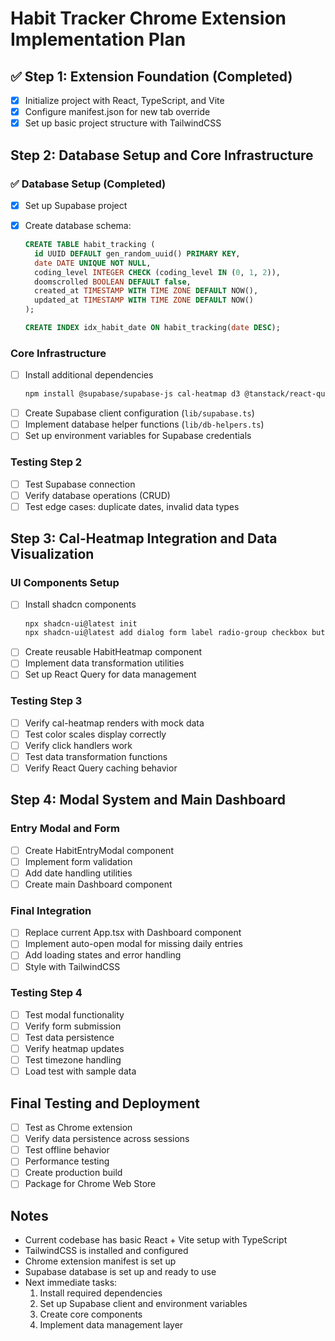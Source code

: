 # Habit Tracker Chrome Extension Implementation Plan

## ✅ Step 1: Extension Foundation (Completed)

-   [x] Initialize project with React, TypeScript, and Vite
-   [x] Configure manifest.json for new tab override
-   [x] Set up basic project structure with TailwindCSS

## Step 2: Database Setup and Core Infrastructure

### ✅ Database Setup (Completed)

-   [x] Set up Supabase project
-   [x] Create database schema:

    ```sql
    CREATE TABLE habit_tracking (
      id UUID DEFAULT gen_random_uuid() PRIMARY KEY,
      date DATE UNIQUE NOT NULL,
      coding_level INTEGER CHECK (coding_level IN (0, 1, 2)),
      doomscrolled BOOLEAN DEFAULT false,
      created_at TIMESTAMP WITH TIME ZONE DEFAULT NOW(),
      updated_at TIMESTAMP WITH TIME ZONE DEFAULT NOW()
    );

    CREATE INDEX idx_habit_date ON habit_tracking(date DESC);
    ```

### Core Infrastructure

-   [ ] Install additional dependencies
    ```bash
    npm install @supabase/supabase-js cal-heatmap d3 @tanstack/react-query date-fns
    ```
-   [ ] Create Supabase client configuration (`lib/supabase.ts`)
-   [ ] Implement database helper functions (`lib/db-helpers.ts`)
-   [ ] Set up environment variables for Supabase credentials

### Testing Step 2

-   [ ] Test Supabase connection
-   [ ] Verify database operations (CRUD)
-   [ ] Test edge cases: duplicate dates, invalid data types

## Step 3: Cal-Heatmap Integration and Data Visualization

### UI Components Setup

-   [ ] Install shadcn components
    ```bash
    npx shadcn-ui@latest init
    npx shadcn-ui@latest add dialog form label radio-group checkbox button
    ```
-   [ ] Create reusable HabitHeatmap component
-   [ ] Implement data transformation utilities
-   [ ] Set up React Query for data management

### Testing Step 3

-   [ ] Verify cal-heatmap renders with mock data
-   [ ] Test color scales display correctly
-   [ ] Verify click handlers work
-   [ ] Test data transformation functions
-   [ ] Verify React Query caching behavior

## Step 4: Modal System and Main Dashboard

### Entry Modal and Form

-   [ ] Create HabitEntryModal component
-   [ ] Implement form validation
-   [ ] Add date handling utilities
-   [ ] Create main Dashboard component

### Final Integration

-   [ ] Replace current App.tsx with Dashboard component
-   [ ] Implement auto-open modal for missing daily entries
-   [ ] Add loading states and error handling
-   [ ] Style with TailwindCSS

### Testing Step 4

-   [ ] Test modal functionality
-   [ ] Verify form submission
-   [ ] Test data persistence
-   [ ] Verify heatmap updates
-   [ ] Test timezone handling
-   [ ] Load test with sample data

## Final Testing and Deployment

-   [ ] Test as Chrome extension
-   [ ] Verify data persistence across sessions
-   [ ] Test offline behavior
-   [ ] Performance testing
-   [ ] Create production build
-   [ ] Package for Chrome Web Store

## Notes

-   Current codebase has basic React + Vite setup with TypeScript
-   TailwindCSS is installed and configured
-   Chrome extension manifest is set up
-   Supabase database is set up and ready to use
-   Next immediate tasks:
    1. Install required dependencies
    2. Set up Supabase client and environment variables
    3. Create core components
    4. Implement data management layer
